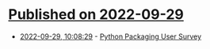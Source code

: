 # [Published on 2022-09-29](index.md)

* [2022-09-29, 10:08:29](https://lobste.rs/s/oradyx/python_packaging_user_survey) - [Python Packaging User Survey](https://www.surveymonkey.co.uk/r/M5XKQCT)
